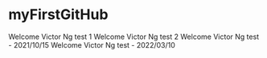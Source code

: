 # myFirstGitHub
Welcome Victor Ng test 1
Welcome Victor Ng test 2
Welcome Victor Ng test - 2021/10/15
Welcome Victor Ng test - 2022/03/10
